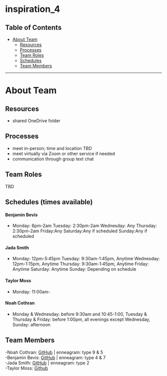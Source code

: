 # inspiration_4 

## Table of Contents

* [About Team](#About-Team)
   * [Resources](#Resources)
   * [Processes](#Processes)
   * [Team Roles](#Team-Roles)
   * [Schedules](#Schedules-(times-available))
   * [Team Members](#Team-Members)
---

# About Team

## Resources
- shared OneDrive folder

## Processes
- meet in-person; time and location TBD
- meet virtually via Zoom or other service if needed
- communication through group text chat

## Team Roles
TBD

## Schedules (times available)
#### Benjamin Bevis
- Monday: 6pm-2am Tuesday: 2:30pm-2am Wednesday: Any Thursday: 2:30pm-2am Friday:Any Saturday:Any if scheduled Sunday:Any if scheduled 
#### Jada Smith
- Monday: 12pm-5:45pm Tuesday: 9:30am-1:45pm, Anytime Wednesday: 12pm-1:15pm, Anytime Thursday: 9:30am-1:45pm, Anytime Friday: Anytime Saturday: Anytime Sunday: Depending on schedule
#### Taylor Moss
-  Monday: 11:00am-
#### Noah Cothran
- Monday & Wednesday: before 9:30am and 10:45-1:00, Tuesday & Thursday & Friday: before 1:00pm, all evenings except Wednesday, Sunday: afternoon


## Team Members
-Noah Cothran: [GitHub](https://github.com/NoahCothran) | enneagram: type 9 & 5 <br>
-Benjamin Bevis: [GitHub](https://github.com/bbevis6196) | enneagram: type 4 & 7 <br>
-Jada Smith: [GitHub](https://github.com/jsmith698) | enneagram: type 2 <br>
-Taylor Moss: [Github](https://github.com/Taebun96) <br>
